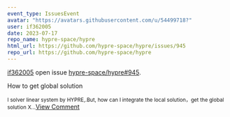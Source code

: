 ```yaml
---
event_type: IssuesEvent
avatar: "https://avatars.githubusercontent.com/u/54499718?"
user: if362005
date: 2023-07-17
repo_name: hypre-space/hypre
html_url: https://github.com/hypre-space/hypre/issues/945
repo_url: https://github.com/hypre-space/hypre
---
```


<a href='https://github.com/if362005' target='_blank'>if362005</a> open issue <a href='https://github.com/hypre-space/hypre/issues/945' target='_blank'>hypre-space/hypre#945</a>.

<p>How to get global solution</p><small>I solver linear system by HYPRE,.But, how can I integrate the local solution，get the global solution X...</small><a href='https://github.com/hypre-space/hypre/issues/945' target='_blank'>View Comment</a>